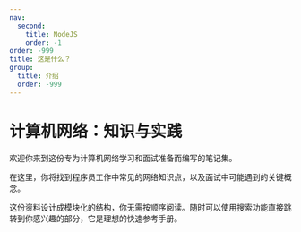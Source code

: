 ```yaml
---
nav:
  second:
    title: NodeJS
    order: -1
order: -999
title: 这是什么？
group:
  title: 介绍
  order: -999
---
```


# 计算机网络：知识与实践

欢迎你来到这份专为计算机网络学习和面试准备而编写的笔记集。

在这里，你将找到程序员工作中常见的网络知识点，以及面试中可能遇到的关键概念。

这份资料设计成模块化的结构，你无需按顺序阅读。随时可以使用搜索功能直接跳转到你感兴趣的部分，它是理想的快速参考手册。

